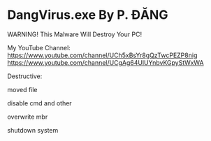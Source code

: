 # DangVirus.exe By P. ĐĂNG
WARNING! This Malware Will Destroy Your PC!

My YouTube Channel:
https://www.youtube.com/channel/UCh5xBsYr8gQzTwcPEZP8nig
https://www.youtube.com/channel/UCgAg64UlUYnbvKGpyStWxWA

Destructive:

moved file

disable cmd and other

overwrite mbr

shutdown system
